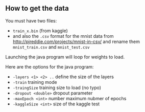 ## How to get the data

You must have two files:

- `train_x.bin` (from kaggle)
- and also the `.csv` format for the mnist data from http://pjreddie.com/projects/mnist-in-csv/ and rename them `mnist_train.csv` and `mnist_test.csv`

Launching the java program will loop for weights to load.

Here are the options for the java program:

-  `-layers <1> <2> ..` define the size of the layers
- `-train` training mode
- `-traingSize` training size to load (no typo)
- `-dropout <double>` dropout parameter
- `-maxEpoch <int>` number maximum nubmer of epochs
- `-kaggleSize <int>` size of the kaggle test 